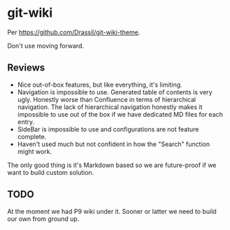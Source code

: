 # git-wiki

Per https://github.com/Drassil/git-wiki-theme.

Don't use moving forward.

## Reviews

* Nice out-of-box features, but like everything, it's limiting.
* Navigation is impossible to use. Generated table of contents is very ugly. Honestly worse than Confluence in terms of hierarchical navigation. The lack of hierarchical navigation honestly makes it impossible to use out of the box if we have dedicated MD files for each entry.
* SideBar is impossible to use and configurations are not feature complete.
* Haven't used much but not confident in how the "Search" function might work.

The only good thing is it's Markdown based so we are future-proof if we want to build custom solution.

## TODO

At the moment we had P9 wiki under it. Sooner or latter we need to build our own from ground up.
